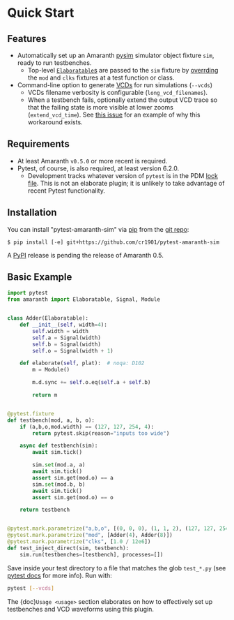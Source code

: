 # Quick Start

## Features

- Automatically set up an Amaranth [pysim](https://github.com/amaranth-lang/amaranth/blob/main/amaranth/sim/pysim.py)
  simulator object fixture `sim`, ready to run testbenches.
  - Top-level [`Elaboratable`s](https://amaranth-lang.org/docs/amaranth/latest/guide.html#elaboration)
    are passed to the `sim` fixture by [overrding](https://docs.pytest.org/en/stable/how-to/fixtures.html#override-a-fixture-with-direct-test-parametrization) the `mod` and `clks`
    fixtures at a test function or class.
- Command-line option to generate [VCDs](https://en.wikipedia.org/wiki/Value_change_dump)
  for run simulations (`--vcds`)
  - VCDs filename verbosity is configurable (`long_vcd_filenames`).
  - When a testbench fails, optionally extend the output VCD trace so that the
    failing state is more visible at lower zooms (`extend_vcd_time`). See
    [this issue](https://github.com/gtkwave/gtkwave/issues/230#issuecomment-2065663811)
    for an example of why this workaround exists.

## Requirements

- At least Amaranth `v0.5.0` or more recent is required.
- Pytest, of course, is also required, at least version 6.2.0.
  - Development tracks whatever version of `pytest` is in the PDM
    [lock file](https://pdm-project.org/latest/usage/lockfile/). This is not
    an elaborate plugin; it is unlikely to take advantage of recent Pytest
    functionality.

## Installation

You can install "pytest-amaranth-sim" via [pip] from the [git repo](https://github.com/cr1901/pytest-amaranth-sim):

```
$ pip install [-e] git+https://github.com/cr1901/pytest-amaranth-sim
```

A [PyPI] release is pending the release of Amaranth 0.5.

## Basic Example

```python
import pytest
from amaranth import Elaboratable, Signal, Module


class Adder(Elaboratable):
    def __init__(self, width=4):
        self.width = width
        self.a = Signal(width)
        self.b = Signal(width)
        self.o = Signal(width + 1)

    def elaborate(self, plat):  # noqa: D102
        m = Module()

        m.d.sync += self.o.eq(self.a + self.b)

        return m


@pytest.fixture
def testbench(mod, a, b, o):
    if (a,b,o,mod.width) == (127, 127, 254, 4):
        return pytest.skip(reason="inputs too wide")

    async def testbench(sim):
        await sim.tick()

        sim.set(mod.a, a)
        await sim.tick()
        assert sim.get(mod.o) == a
        sim.set(mod.b, b)
        await sim.tick()
        assert sim.get(mod.o) == o

    return testbench


@pytest.mark.parametrize("a,b,o", [(0, 0, 0), (1, 1, 2), (127, 127, 254)])
@pytest.mark.parametrize("mod", [Adder(4), Adder(8)])
@pytest.mark.parametrize("clks", [1.0 / 12e6])
def test_inject_direct(sim, testbench):
    sim.run(testbenches=[testbench], processes=[])
```

Save inside your test directory to a file that matches the glob `test_*.py`
(see [pytest docs](https://docs.pytest.org/en/stable/explanation/goodpractices.html#conventions-for-python-test-discovery)
for more info). Run with:

```sh
pytest [--vcds]
```

The {doc}`Usage <usage>` section elaborates on how to effectively set up
testbenches and VCD waveforms using this plugin.

[pip]: https://pypi.org/project/pip/
[pypi]: https://pypi.org/project
